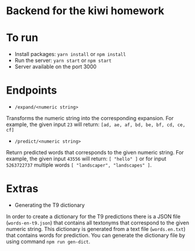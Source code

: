 # Backend for the kiwi homework


# To run

* Install packages: `yarn install` or `npm install`
* Run the server: `yarn start` or `npm start`
* Server available on the port 3000

# Endpoints

* `/expand/<numeric string>`

Transforms the numeric string into the corresponding expansion. For example, the given input `23` will return: `[ad, ae, af, bd, be, bf, cd, ce, cf]`
* `/predict/<numeric string>`

Return predicted words that corresponds to the given numeric string. For example, the given input `43556` will return: `[ "hello" ]` or for input `5263722737` multiple words `[ "landscaper", "landscapes" ]`.

# Extras

* Generating the T9 dictionary

In order to create a dictionary for the T9 predictions there is a JSON file (`words-en-t9.json`) that contains all textonyms that correspond to the given numeric string. This dictionary is generated from a text file (`words.en.txt`) that contains words for prediction. You can generate the dictionary file by using command `npm run gen-dict`.


